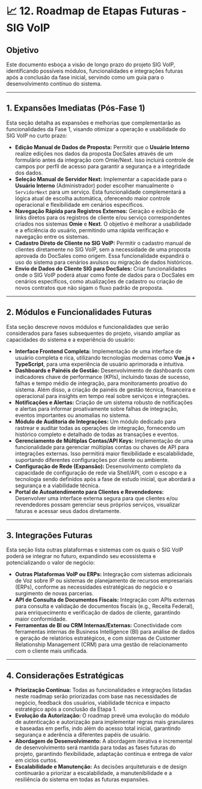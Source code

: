# 📈 12. Roadmap de Etapas Futuras - SIG VoIP

## Objetivo
Este documento esboça a visão de longo prazo do projeto SIG VoIP, identificando possíveis módulos, funcionalidades e integrações futuras após a conclusão da fase inicial, servindo como um guia para o desenvolvimento contínuo do sistema.

---

## 1. Expansões Imediatas (Pós-Fase 1)

Esta seção detalha as expansões e melhorias que complementarão as funcionalidades da Fase 1, visando otimizar a operação e usabilidade do SIG VoIP no curto prazo:

* **Edição Manual de Dados de Proposta:** Permitir que o **Usuário Interno** realize edições nos dados da proposta DocSales através de um formulário antes da integração com Omie/Next. Isso incluirá controle de campos por perfil de acesso para garantir a segurança e a integridade dos dados.
* **Seleção Manual de Servidor Next:** Implementar a capacidade para o **Usuário Interno** (Administrador) poder escolher manualmente o `ServidorNext` para um serviço. Esta funcionalidade complementará a lógica atual de escolha automática, oferecendo maior controle operacional e flexibilidade em cenários específicos.
* **Navegação Rápida para Registros Externos:** Geração e exibição de links diretos para os registros de cliente e/ou serviço correspondentes criados nos sistemas **Omie** e **Next**. O objetivo é melhorar a usabilidade e a eficiência do usuário, permitindo uma rápida verificação e navegação entre os sistemas.
* **Cadastro Direto de Cliente no SIG VoIP:** Permitir o cadastro manual de clientes diretamente no SIG VoIP, sem a necessidade de uma proposta aprovada do DocSales como origem. Essa funcionalidade expandirá o uso do sistema para cenários avulsos ou migração de dados históricos.
* **Envio de Dados do Cliente SIG para DocSales:** Criar funcionalidades onde o SIG VoIP poderá atuar como fonte de dados para o DocSales em cenários específicos, como atualizações de cadastro ou criação de novos contratos que não sigam o fluxo padrão de proposta.

---

## 2. Módulos e Funcionalidades Futuras

Esta seção descreve novos módulos e funcionalidades que serão considerados para fases subsequentes do projeto, visando ampliar as capacidades do sistema e a experiência do usuário:

* **Interface Frontend Completa:** Implementação de uma interface de usuário completa e rica, utilizando tecnologias modernas como **Vue.js + TypeScript**, para uma experiência de usuário aprimorada e intuitiva.
* **Dashboards e Painéis de Gestão:** Desenvolvimento de dashboards com indicadores chave de performance (KPIs), incluindo taxas de sucesso, falhas e tempo médio de integração, para monitoramento proativo do sistema. Além disso, a criação de painéis de gestão técnica, financeira e operacional para insights em tempo real sobre serviços e integrações.
* **Notificações e Alertas:** Criação de um sistema robusto de notificações e alertas para informar proativamente sobre falhas de integração, eventos importantes ou anomalias no sistema.
* **Módulo de Auditoria de Integrações:** Um módulo dedicado para rastrear e auditar todas as operações de integração, fornecendo um histórico completo e detalhado de todas as transações e eventos.
* **Gerenciamento de Múltiplas Contas/API Keys:** Implementação de uma funcionalidade para gerenciar múltiplas contas ou chaves de API para integrações externas. Isso permitirá maior flexibilidade e escalabilidade, suportando diferentes configurações por cliente ou ambiente.
* **Configuração de Rede (Expansão):** Desenvolvimento completo da capacidade de configuração de rede via Shell/API, com o escopo e a tecnologia sendo definidos após a fase de estudo inicial, que abordará a segurança e a viabilidade técnica.
* **Portal de Autoatendimento para Clientes e Revendedores:** Desenvolver uma interface externa segura para que clientes e/ou revendedores possam gerenciar seus próprios serviços, visualizar faturas e acessar seus dados diretamente.

---

## 3. Integrações Futuras

Esta seção lista outras plataformas e sistemas com os quais o SIG VoIP poderá se integrar no futuro, expandindo seu ecossistema e potencializando o valor de negócio:

* **Outras Plataformas VoIP ou ERPs:** Integração com sistemas adicionais de Voz sobre IP ou sistemas de planejamento de recursos empresariais (ERPs), conforme as necessidades estratégicas do negócio e o surgimento de novas parcerias.
* **API de Consulta de Documentos Fiscais:** Integração com APIs externas para consulta e validação de documentos fiscais (e.g., Receita Federal), para enriquecimento e verificação de dados de cliente, garantindo maior conformidade.
* **Ferramentas de BI ou CRM Internas/Externas:** Conectividade com ferramentas internas de Business Intelligence (BI) para análise de dados e geração de relatórios estratégicos, e com sistemas de Customer Relationship Management (CRM) para uma gestão de relacionamento com o cliente mais unificada.

---

## 4. Considerações Estratégicas

* **Priorização Contínua:** Todas as funcionalidades e integrações listadas neste roadmap serão priorizadas com base nas necessidades de negócio, feedback dos usuários, viabilidade técnica e impacto estratégico após a conclusão da Etapa 1.
* **Evolução da Autorização:** O roadmap prevê uma evolução do módulo de autenticação e autorização para implementar regras mais granulares e baseadas em perfis, indo além do acesso total inicial, garantindo segurança e aderência a diferentes papéis de usuário.
* **Abordagem de Desenvolvimento:** A abordagem iterativa e incremental de desenvolvimento será mantida para todas as fases futuras do projeto, garantindo flexibilidade, adaptação contínua e entrega de valor em ciclos curtos.
* **Escalabilidade e Manutenção:** As decisões arquiteturais e de design continuarão a priorizar a escalabilidade, a manutenibilidade e a resiliência do sistema em todas as futuras expansões.